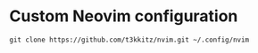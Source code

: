 # Custom Neovim configuration

```
git clone https://github.com/t3kkitz/nvim.git ~/.config/nvim
```
